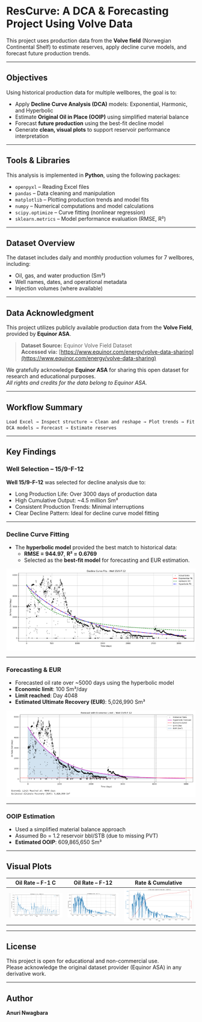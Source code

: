 
#  ResCurve: A DCA & Forecasting Project Using Volve Data

This project uses production data from the **Volve field** (Norwegian Continental Shelf) to estimate reserves, apply decline curve models, and forecast future production trends.

---

##  Objectives

Using historical production data for multiple wellbores, the goal is to:

- Apply **Decline Curve Analysis (DCA)** models: Exponential, Harmonic, and Hyperbolic
- Estimate **Original Oil in Place (OOIP)** using simplified material balance
- Forecast **future production** using the best-fit decline model
- Generate **clean, visual plots** to support reservoir performance interpretation

---

##  Tools & Libraries

This analysis is implemented in **Python**, using the following packages:

- `openpyxl` – Reading Excel files
- `pandas` – Data cleaning and manipulation
- `matplotlib` – Plotting production trends and model fits
- `numpy` – Numerical computations and model calculations
- `scipy.optimize` – Curve fitting (nonlinear regression)
- `sklearn.metrics` – Model performance evaluation (RMSE, R²)

---

##  Dataset Overview

The dataset includes daily and monthly production volumes for 7 wellbores, including:

- Oil, gas, and water production (Sm³)
- Well names, dates, and operational metadata
- Injection volumes (where available)

---

##  Data Acknowledgment

This project utilizes publicly available production data from the **Volve Field**, provided by **Equinor ASA**.

> **Dataset Source:** Equinor Volve Field Dataset  
> **Accessed via:** [https://www.equinor.com/energy/volve-data-sharing](https://www.equinor.com/energy/volve-data-sharing)

We gratefully acknowledge **Equinor ASA** for sharing this open dataset for research and educational purposes.  
*All rights and credits for the data belong to Equinor ASA.*

---

##  Workflow Summary

```
Load Excel → Inspect structure → Clean and reshape → Plot trends → Fit DCA models → Forecast → Estimate reserves
```

---

##  Key Findings

###  Well Selection – 15/9-F-12

**Well 15/9-F-12** was selected for decline analysis due to:

-  Long Production Life: Over 3000 days of production data  
-  High Cumulative Output: ~4.5 million Sm³  
-  Consistent Production Trends: Minimal interruptions  
-  Clear Decline Pattern: Ideal for decline curve model fitting  

---

###  Decline Curve Fitting

- The **hyperbolic model** provided the best match to historical data:
  - **RMSE = 944.97**, **R² = 0.6769**
  - Selected as the **best-fit model** for forecasting and EUR estimation.

![Decline Curve Fits](images/Decline_Curve_Fits.png)

---

###  Forecasting & EUR

- Forecasted oil rate over ~5000 days using the hyperbolic model
- **Economic limit**: 100 Sm³/day  
- **Limit reached**: Day 4048  
- **Estimated Ultimate Recovery (EUR)**: 5,026,990 Sm³

![Forecast with Economic Limit](images/Forcast_With_Economic_Limit.png)

---

###  OOIP Estimation

- Used a simplified material balance approach  
- Assumed Bo = 1.2 reservoir bbl/STB (due to missing PVT)  
- **Estimated OOIP**: 609,865,650 Sm³

---

##  Visual Plots

| Oil Rate – F-1 C | Oil Rate – F-12 | Rate & Cumulative |
|------------------|------------------|--------------------|
| ![F-1 C](images/Well_F-1.png) | ![F-12](images/Well_F_12.png) | ![Cumulative](images/Rate_&_Cumulative.png) |

---

##  License

This project is open for educational and non-commercial use.  
Please acknowledge the original dataset provider (Equinor ASA) in any derivative work.

---

##  Author

**Anuri Nwagbara**  

